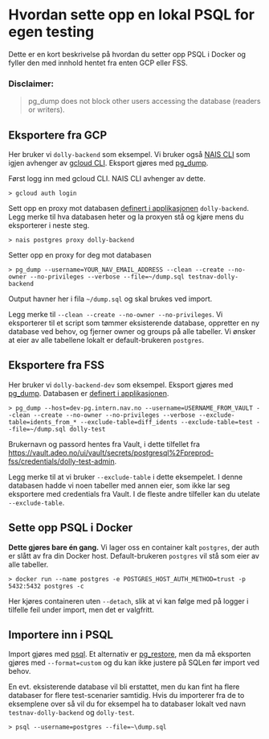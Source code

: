 # Hvordan sette opp en lokal PSQL for egen testing

Dette er en kort beskrivelse på hvordan du setter opp PSQL i Docker og fyller den med innhold hentet fra enten GCP eller FSS.

### Disclaimer:
> pg_dump does not block other users accessing the database (readers or writers).

## Eksportere fra GCP

Her bruker vi `dolly-backend` som eksempel. Vi bruker også [NAIS CLI](https://doc.nais.io/operate/cli/) som igjen avhenger av [gcloud CLI](https://cloud.google.com/sdk/gcloud). Eksport gjøres med [pg_dump](https://www.postgresql.org/docs/current/app-pgdump.html).

Først logg inn med gcloud CLI. NAIS CLI avhenger av dette.

~~~
> gcloud auth login
~~~

Sett opp en proxy mot databasen [definert i applikasjonen](../apps/dolly-backend/config.yml) `dolly-backend`. Legg merke til hva databasen heter og la proxyen stå og kjøre mens du eksporterer i neste steg.

~~~
> nais postgres proxy dolly-backend
~~~
Setter opp en proxy for deg mot databasen 

~~~
> pg_dump --username=YOUR_NAV_EMAIL_ADDRESS --clean --create --no-owner --no-privileges --verbose --file=~/dump.sql testnav-dolly-backend
~~~

Output havner her i fila `~/dump.sql` og skal brukes ved import.

Legg merke til `--clean --create --no-owner --no-privileges`. Vi eksporterer til et script som tømmer eksisterende database, oppretter en ny database ved behov, og fjerner owner og groups på alle tabeller. Vi ønsker at eier av alle tabellene lokalt er default-brukeren `postgres`.

## Eksportere fra FSS

Her bruker vi `dolly-backend-dev` som eksempel. Eksport gjøres med [pg_dump](https://www.postgresql.org/docs/current/app-pgdump.html). Databasen er [definert i applikasjonen](../apps/dolly-backend/config.test.yml).

~~~
> pg_dump --host=dev-pg.intern.nav.no --username=USERNAME_FROM_VAULT --clean --create --no-owner --no-privileges --verbose --exclude-table=idents_from_* --exclude-table=diff_idents --exclude-table=test --file=~/dump.sql dolly-test
~~~

Brukernavn og passord hentes fra Vault, i dette tilfellet fra https://vault.adeo.no/ui/vault/secrets/postgresql%2Fpreprod-fss/credentials/dolly-test-admin.

Legg merke til at vi bruker `--exclude-table` i dette eksempelet. I denne databasen hadde vi noen tabeller med annen eier, som ikke lar seg eksportere med credentials fra Vault. I de fleste andre tilfeller kan du utelate `--exclude-table`.

## Sette opp PSQL i Docker

**Dette gjøres bare én gang.** Vi lager oss en container kalt `postgres`, der auth er slått av fra din Docker host. Default-brukeren `postgres` vil stå som eier av alle tabeller.

~~~
> docker run --name postgres -e POSTGRES_HOST_AUTH_METHOD=trust -p 5432:5432 postgres -c
~~~

Her kjøres containeren uten `--detach`, slik at vi kan følge med på logger i tilfelle feil under import, men det er valgfritt.

## Importere inn i PSQL

Import gjøres med [psql](https://www.postgresql.org/docs/current/app-psql.html). Et alternativ er [pg_restore](https://www.postgresql.org/docs/current/app-pgrestore.html), men da må eksporten gjøres med `--format=custom` og du kan ikke justere på SQLen før import ved behov.

En evt. eksisterende database vil bli erstattet, men du kan fint ha flere databaser for flere test-scenarier samtidig. Hvis du importerer fra de to eksemplene over så vil du for eksempel ha to databaser lokalt ved navn `testnav-dolly-backend` og `dolly-test`.

~~~
> psql --username=postgres --file=~\dump.sql
~~~